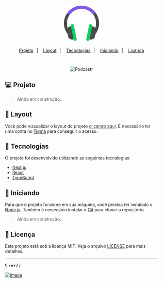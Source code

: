 <p align="center">
    <img src=".github/icon.svg" alt="Icone" />
</p>

<p align="center">
  <a href="#projeto">Projeto</a>&nbsp;&nbsp;&nbsp;|&nbsp;&nbsp;&nbsp;</a>
  <a href="#layout">Layout</a>&nbsp;&nbsp;&nbsp;|&nbsp;&nbsp;&nbsp;</a>
  <a href="#tecnologias">Tecnologias</a>&nbsp;&nbsp;&nbsp;|&nbsp;&nbsp;&nbsp;</a>
  <a href="#iniciando">Iniciando</a>&nbsp;&nbsp;&nbsp;|&nbsp;&nbsp;&nbsp;</a>
  <a href="#licença">Licença</a>
</p>

<br>

<p align="center">
    <img src=".github/podcastr.svg" alt="Podcastr">
</p>

## <a id="projeto"> 💻 Projeto </a>

> Ainda em construção...

## <a id="layout"> 🔖 Layout </a>

Você pode viasualizar o layout do projeto [clicando aqui](https://www.figma.com/file/KJLd9C6HBG7miOvnrbU3Pf/Podcastr-(Copy)?node-id=160%3A2761). É necessário ter uma conta no [Figma](https://www.figma.com/) para conseguir o acesso.

## <a id="tecnologias"> 🧪 Tecnologias </a>

O projeto foi desenvolvido utilizando as seguintes tecnologias:
- [Next.js](https://nextjs.org/)
- [React](https://reactjs.org/)
- [TypeScript](https://www.typescriptlang.org/)

## <a id="iniciando"> 🚀 Iniciando </a>

Para que o projeto funcione em sua máquina, você precisa ter instalado o [Node.js](https://nodejs.org/en/). Também é necessário instalar o [Git](https://git-scm.com/) para clonar o repositório.

> Ainda em construção...

## <a id="licença"> 📝 Licença </a>

Este projeto está sob a licença MIT. Veja o arquivo [LICENSE](https://github.com/gioliveirass/nlw-05-podcastr/blob/main/.github/LICENSE) para mais detalhes.

<hr>

ʕ •ᴥ•ʔ /

[![image](https://img.shields.io/badge/👽%20Feito%20por%20Giovana%20Silva-Veja%20meu%20LinkedIn!-239120?style=flat-square)](https://www.linkedin.com/in/gioliveirass/)